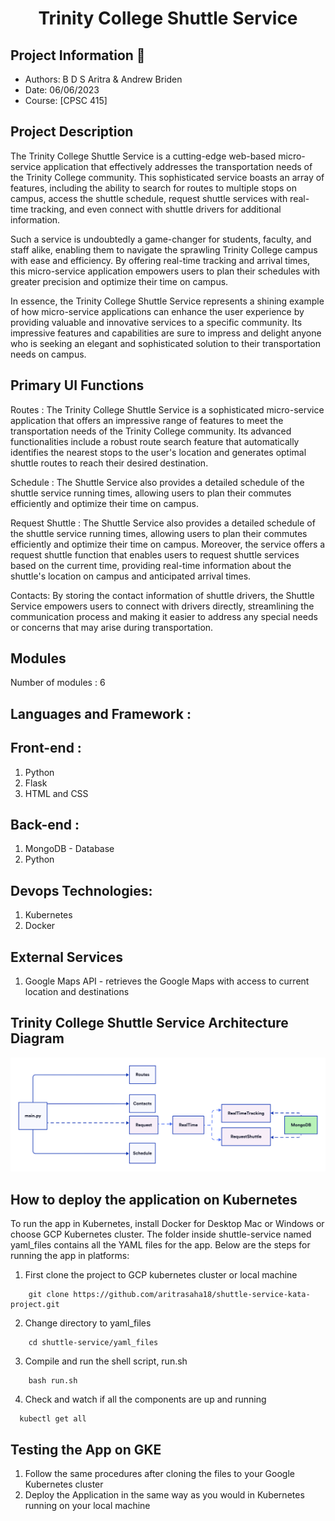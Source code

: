 <h1 align="center">Trinity College Shuttle Service </h1>

## Project Information 👤
* Authors: B D S Aritra & Andrew Briden
* Date: 06/06/2023
* Course: [CPSC 415]

## Project Description

The Trinity College Shuttle Service is a cutting-edge web-based micro-service application that effectively addresses the transportation needs of the Trinity College community. This sophisticated service boasts an array of features, including the ability to search for routes to multiple stops on campus, access the shuttle schedule, request shuttle services with real-time tracking, and even connect with shuttle drivers for additional information.

Such a service is undoubtedly a game-changer for students, faculty, and staff alike, enabling them to navigate the sprawling Trinity College campus with ease and efficiency. By offering real-time tracking and arrival times, this micro-service application empowers users to plan their schedules with greater precision and optimize their time on campus.

In essence, the Trinity College Shuttle Service represents a shining example of how micro-service applications can enhance the user experience by providing valuable and innovative services to a specific community. Its impressive features and capabilities are sure to impress and delight anyone who is seeking an elegant and sophisticated solution to their transportation needs on campus.

## Primary UI Functions

Routes : The Trinity College Shuttle Service is a sophisticated micro-service application that offers an impressive range of features to meet the transportation needs of the Trinity College community. Its advanced functionalities include a robust route search feature that automatically identifies the nearest stops to the user's location and generates optimal shuttle routes to reach their desired destination.

Schedule : The Shuttle Service also provides a detailed schedule of the shuttle service running times, allowing users to plan their commutes efficiently and optimize their time on campus. 

Request Shuttle : The Shuttle Service also provides a detailed schedule of the shuttle service running times, allowing users to plan their commutes efficiently and optimize their time on campus. Moreover, the service offers a request shuttle function that enables users to request shuttle services based on the current time, providing real-time information about the shuttle's location on campus and anticipated arrival times.

Contacts: By storing the contact information of shuttle drivers, the Shuttle Service empowers users to connect with drivers directly, streamlining the communication process and making it easier to address any special needs or concerns that may arise during transportation. 

## Modules 
Number of modules : 6

## Languages and Framework : 

## Front-end : 

1. Python
2. Flask
3. HTML and CSS

## Back-end :

1. MongoDB - Database
2. Python

## Devops Technologies:

1. Kubernetes
2. Docker

## External Services

1. Google Maps API - retrieves the Google Maps with access to current location and destinations

## Trinity College Shuttle Service Architecture Diagram

![Diagram](https://github.com/aritrasaha18/shuttle-service-kata-project/blob/main/cloudproject.png)

## How to deploy the application on Kubernetes

To run the app in Kubernetes, install Docker for Desktop Mac or Windows or choose GCP Kubernetes cluster. The folder inside shuttle-service named yaml_files contains all the YAML files for the app. Below are the steps for running the app in platforms:

1. First clone the project to GCP kubernetes cluster or local machine
```
    git clone https://github.com/aritrasaha18/shuttle-service-kata-project.git
```
2. Change directory to yaml_files
```
    cd shuttle-service/yaml_files
```
3. Compile and run the shell script, run.sh
```
    bash run.sh
```

4. Check and watch if all the components are up and running
```
  kubectl get all
```

## Testing the App on GKE

1. Follow the same procedures after cloning the files to your Google Kubernetes cluster
2. Deploy the Application in the same way as you would in Kubernetes running on your local machine
